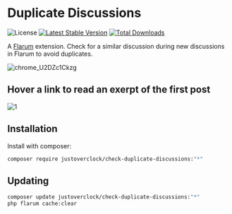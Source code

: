 # Duplicate Discussions

![License](https://img.shields.io/badge/license-MIT-blue.svg) [![Latest Stable Version](https://img.shields.io/packagist/v/justoverclock/check-duplicate-discussions.svg)](https://packagist.org/packages/justoverclock/check-duplicate-discussions) [![Total Downloads](https://img.shields.io/packagist/dt/justoverclock/check-duplicate-discussions.svg)](https://packagist.org/packages/justoverclock/check-duplicate-discussions)

A [Flarum](http://flarum.org) extension. Check for a similar discussion during new discussions in Flarum to avoid duplicates.

![chrome_U2DZc1Ckzg](https://user-images.githubusercontent.com/79002016/167251934-e27e7cff-7ccd-4227-b491-1943f48b2290.gif)

## Hover a link to read an exerpt of the first post

![1](https://user-images.githubusercontent.com/79002016/167259839-126c3c26-24e8-4fe6-9b41-cf837c08ea9e.jpg)


## Installation

Install with composer:

```sh
composer require justoverclock/check-duplicate-discussions:"*"
```

## Updating

```sh
composer update justoverclock/check-duplicate-discussions:"*"
php flarum cache:clear
```
